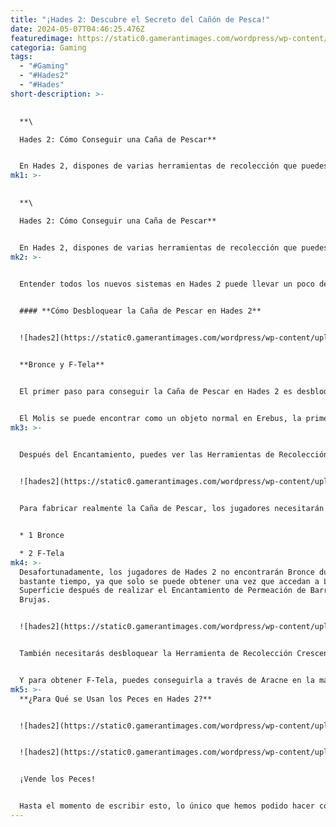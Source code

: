 ```yaml
---
title: "¡Hades 2: Descubre el Secreto del Cañón de Pesca!"
date: 2024-05-07T04:46:25.476Z
featuredimage: https://static0.gamerantimages.com/wordpress/wp-content/uploads/wm/2024/05/hades-2-fishing-fish-bronze.jpg?q=70&fit=contain&w=1140&h=&dpr=1
categoria: Gaming
tags:
  - "#Gaming"
  - "#Hades2"
  - "#Hades"
short-description: >-
  

  **\

  Hades 2: Cómo Conseguir una Caña de Pescar**


  En Hades 2, dispones de varias herramientas de recolección que puedes desbloque
mk1: >-
  

  **\

  Hades 2: Cómo Conseguir una Caña de Pescar**


  En Hades 2, dispones de varias herramientas de recolección que puedes desbloquear utilizando recursos, como la Caña de Pescar. En tus primeras corridas hacia Chronos, Melinoe encontrará puntos de pesca, pero el juego dirá "Herramienta Requerida" si intentas pescar sin el objeto adecuado. En esta guía, enseñaremos a los jugadores de Hades 2 cómo desbloquear las Herramientas de Recolección y cómo fabricar la Caña de Pescar.
mk2: >-
  

  Entender todos los nuevos sistemas en Hades 2 puede llevar un poco de trabajo. El Medidor de Agarre o tu 'Agarre del Arcano' es un gran ejemplo de esto.


  #### **Cómo Desbloquear la Caña de Pescar en Hades 2**


  ![hades2](https://static0.gamerantimages.com/wordpress/wp-content/uploads/wm/2024/05/hades-2-nights-craftiwork.jpg?q=70&fit=crop&w=1500&dpr=1 "hades2")


  **Bronce y F-Tela**


  El primer paso para conseguir la Caña de Pescar en Hades 2 es desbloquear el Encantamiento de Trabajo Nocturno utilizando el caldero frente al lugar habitual de Hécate en las Encrucijadas. Solo necesitas un Molis para desbloquearlo, así que los jugadores deberían poder obtenerlo bastante rápido.


  El Molis se puede encontrar como un objeto normal en Erebus, la primera área en Hades 2.
mk3: >-
  

  Después del Encantamiento, puedes ver las Herramientas de Recolección dirigiéndote al Silver Pool (el área donde se encuentran tus armas, justo al lado de la estación de entrenamiento).


  ![hades2](https://static0.gamerantimages.com/wordpress/wp-content/uploads/wm/2024/05/fishing-rod-hades-2.jpg?q=70&fit=crop&w=1500&dpr=1 "hades2")


  Para fabricar realmente la Caña de Pescar, los jugadores necesitarán adquirir los siguientes objetos:


  * 1 Bronce

  * 2 F-Tela
mk4: >-
  Desafortunadamente, los jugadores de Hades 2 no encontrarán Bronce durante
  bastante tiempo, ya que solo se puede obtener una vez que accedan a La
  Superficie después de realizar el Encantamiento de Permeación de Barreras
  Brujas.


  ![hades2](https://static0.gamerantimages.com/wordpress/wp-content/uploads/wm/2024/05/hades-2-bronze-2.jpg?q=70&fit=crop&w=1500&dpr=1 "hades2")


  También necesitarás desbloquear la Herramienta de Recolección Crescent Pick en Silver Pool. Una vez que se cumplan las condiciones, deberías poder encontrar Bronce en la Ciudad de Ephyra en la Superficie.


  Y para obtener F-Tela, puedes conseguirla a través de Aracne en la mazmorra o intercambiando con el Corredor Miserable en las Encrucijadas. Puedes desbloquear la tienda realizando el Encantamiento de Invocación de Fortuna Mercantil.
mk5: >-
  **¿Para Qué se Usan los Peces en Hades 2?**


  ![hades2](https://static0.gamerantimages.com/wordpress/wp-content/uploads/wm/2024/05/hades-2-wretched-broker-fish.jpg?q=49&fit=contain&w=750&h=415&dpr=2 "hades2")


  ![hades2](https://static0.gamerantimages.com/wordpress/wp-content/uploads/wm/2024/05/hades-2-moper-fish.jpg?q=49&fit=contain&w=750&h=415&dpr=2 "hades2")


  ¡Vende los Peces!


  Hasta el momento de escribir esto, lo único que hemos podido hacer con los peces recolectados es venderlos al Corredor en las Encrucijadas. Ofrecerá a los jugadores Huesos en cantidades variables según la rareza del pez.
---
```

